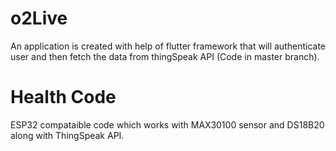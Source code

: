 # o2Live
An application is created with help of flutter framework that will authenticate user and then fetch the data from thingSpeak API
(Code in master branch).

# Health Code 
ESP32 compataible code which works with MAX30100 sensor and DS18B20 along with ThingSpeak API.
